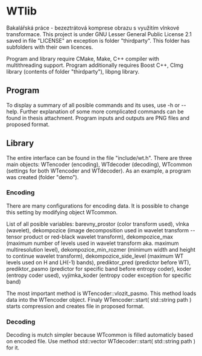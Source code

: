 # WTlib
Bakalářská práce - bezeztrátová komprese obrazu s využitím vlnkové transformace.
This project is under GNU Lesser General Public License 2.1 saved in file "LICENSE" an exception is folder "thirdparty".
This folder has subfolders with their own licences.

Program and library require CMake, Make, C++ compiler with multithreading support.
Program additionally requires Boost C++, CImg library (contents of folder "thirdparty"), libpng library.

## Program
To display a summary of all posible commands and its uses, use -h or --help. 
Further explanation of some more complicated commands can be found in thesis attachment.
Program inputs and outputs are PNG files and proposed format.


## Library
The entire interface can be found in the file "include/wt.h".
There are three main objects: WTencoder (encoding), WTdecoder (decoding), WTcommon (settings for both WTencoder and WTdecoder).
As an example, a program was created (folder "demo").


### Encoding
There are many configurations for encoding data.
It is possible to change this setting by modifying object WTcommon.

List of all posible variables:
barevny_prostor (color transform used), 
vlnka (wavelet), 
dekompozice (image decomposition used in wavelet transform -- tensor product or red-black wavelet transform), 
dekompozice_max (maximum number of levels used in wavelet transform aka. maximum multiresolution level), 
dekompozice_min_rozmer (minimum width and height to continue wavelet transform), 
dekompozice_side_level (maximum WT levels used on H and LH(-1) bands), 
prediktor_pred (predictor before WT), 
prediktor_pasmo (predictor for specific band before entropy coder), 
koder (entropy coder used), 
vyjimka_koder (entropy coder exception for specific band)

The most important method is WTencoder::vlozit_pasmo.
This method loads data into the WTencoder object.
Finaly WTencoder::start( std::string path ) starts compression and creates file in proposed format.

### Decoding
Decoding is mutch simpler because WTcommon is filled automaticly based on encoded file.
Use method std::vector<WTdata> WTdecoder::start( std::string path ) for it.








